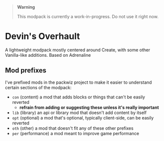 > **Warning**
> 
> This modpack is currently a work-in-progress. Do not use it right now.

# Devin's Overhault

A lightweight modpack mostly centered around Create, with some other Vanilla-like additions. Based on Adrenaline

## Mod prefixes

I've prefixed mods in the packwiz project to make it easier to understand certain sections of the modpack:

- `con` (content) a mod that adds blocks or things that can't be easily reverted
  - **refrain from adding or suggesting these unless it's really important**
- `lib` (library) an api or library mod that doesn't add content by itself
- `opt` (optional) a mod that's optional, typically client-side, can be easily reverted
- `oth` (other) a mod that doesn't fit any of these other prefixes
- `per` (performance) a mod meant to improve game performance
